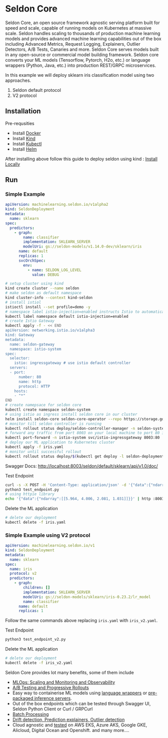 # Seldon Core

Seldon Core, an open source framework agnostic serving platform built for speed and scale, capable of running models on Kubernetes at massive scale. Seldon handles scaling to thousands of production machine learning models and provides advanced machine learning capabilities out of the box including Advanced Metrics, Request Logging, Explainers, Outlier Detectors, A/B Tests, Canaries and more. Seldon Core serves models built in any open-source or commercial model building framework. Seldon core converts your ML models (Tensorflow, Pytorch, H2o, etc.) or language wrappers (Python, Java, etc.) into production REST/GRPC microservices.

In this example we will deploy sklearn iris classification model using two approaches.

1. Seldon default protocol
2. V2 protocol

## Installation

Pre-requsities

* Install [Docker](https://docs.docker.com/engine/install/ubuntu/#install-using-the-repository)
* Install [Kind](https://kind.sigs.k8s.io/docs/user/quick-start/#installing-from-release-binaries)
* Install [Kubectl](https://kubernetes.io/docs/tasks/tools/#kubectl)
* Install [Helm](https://helm.sh/docs/intro/install/)

After installing above follow this guide to deploy seldon using kind : [Install Locally](https://docs.seldon.io/projects/seldon-core/en/latest/install/kind.html#set-up-kind)

## Run

### Simple Example

```yaml
apiVersion: machinelearning.seldon.io/v1alpha2
kind: SeldonDeployment
metadata:
  name: sklearn
spec:
  predictors:
    - graph:
        name: classifier
        implementation: SKLEARN_SERVER
        modelUri: gs://seldon-models/v1.14.0-dev/sklearn/iris
      name: default
      replicas: 1
      svcOrchSpec:
        env:
          - name: SELDON_LOG_LEVEL
            value: DEBUG

```

```bash
# setup cluster using kind
kind create cluster --name seldon
# make seldon as default namespace
kind cluster-info --context kind-seldon
# install istiol
istioctl install --set profile=demo -y 
# namespace label istio-injection=enabled instructs Istio to automatically inject proxies alongside anything we deploy in that namespace.
kubectl label namespace default istio-injection=enabled
# create Istio Gateway
kubectl apply -f - << END
apiVersion: networking.istio.io/v1alpha3
kind: Gateway
metadata:
  name: seldon-gateway
  namespace: istio-system
spec:
  selector:
    istio: ingressgateway # use istio default controller
  servers:
  - port:
      number: 80
      name: http
      protocol: HTTP
    hosts:
    - "*"
END
# create namepsace for seldon core
kubectl create namespace seldon-system
# using istio as ingress install seldon core in our cluster
helm install seldon-core seldon-core-operator --repo https://storage.googleapis.com/seldon-charts --set istio.enabled=true --set usageMetrics.enabled=true --namespace seldon-system
# monitor till seldon controller is running
kubectl rollout status deploy/seldon-controller-manager -n seldon-system
# forward any traffic from port 8003 on your local machine to port 80 inside your cluster
kubectl port-forward -n istio-system svc/istio-ingressgateway 8003:80
# deploy our ML application to Kubernetes cluster
kubectl apply -f iris.yaml
# monitor until successful rollout
kubectl rollout status deploy/$(kubectl get deploy -l seldon-deployment-id=sklearn -o jsonpath='{.items[0].metadata.name}')
```

Swagger Docs: [http://localhost:8003/seldon/default/sklearn/api/v1.0/doc/](http://localhost:8003/seldon/default/sklearn/api/v1.0/doc/)

Test Endpoint

```bash
curl -s -X POST -H 'Content-Type: application/json' -d '{"data":{"ndarray":[[5.964, 4.006, 2.081, 1.031]]}}' http://localhost:8003/seldon/default/sklearn/api/v1.0/predictions  | jq .
python3 test_endpoint.py
# using httpie library
echo '{"data":{"ndarray":[[5.964, 4.006, 2.081, 1.031]]}}' | http :8003/seldon/default/sklearn/api/v1.0/predictions
```

Delete the ML application

```bash
# delete our deployment
kubectl delete -f iris.yaml
```

### Simple Example using V2 protocol

```yaml
apiVersion: machinelearning.seldon.io/v1
kind: SeldonDeployment
metadata:
  name: sklearn
spec:
  name: iris
  protocol: v2
  predictors:
    - graph:
        children: []
        implementation: SKLEARN_SERVER
        modelUri: gs://seldon-models/sklearn/iris-0.23.2/lr_model
        name: classifier
      name: default
      replicas: 1
```

Follow the same commands above replacing `iris.yaml` with `iris_v2.yaml`.

Test Endpoint

```bash
python3 test_endpoint_v2.py
```

Delete the ML application

```bash
# delete our deployment
kubectl delete -f iris_v2.yaml
```

Seldon Core provides lot many benefits, some of them include

* [MLOps: Scaling and Monitoring and Observability](https://docs.seldon.io/projects/seldon-core/en/latest/examples/notebooks.html#mlops-scaling-and-monitoring-and-observability)
* [A/B Testing and Progressive Rollouts](https://docs.seldon.io/projects/seldon-core/en/latest/examples/notebooks.html#ab-tests-and-progressive-rollouts)
* Easy way to containerise ML models using [language wrappers](https://docs.seldon.io/projects/seldon-core/en/latest/examples/notebooks.html#python-language-wrapper-examples) or [pre-packaged inference servers](https://docs.seldon.io/projects/seldon-core/en/latest/examples/notebooks.html#prepackaged-inference-server-examples).
* Out of the box endpoints which can be tested through Swagger UI, Seldon Python Client or Curl / GRPCurl
* [Batch Processing](https://docs.seldon.io/projects/seldon-core/en/latest/examples/notebooks.html#batch-processing-with-seldon-core)
* [Drift detection, Prediction explainers, Outlier detection](https://docs.seldon.io/projects/seldon-core/en/latest/examples/notebooks.html#advanced-machine-learning-monitoring)
* Cloud agnostic and [tested](https://docs.seldon.io/projects/seldon-core/en/latest/examples/notebooks.html#cloud-specific-examples) on AWS EKS, Azure AKS, Google GKE, Alicloud, Digital Ocean and Openshift.
and many more....
